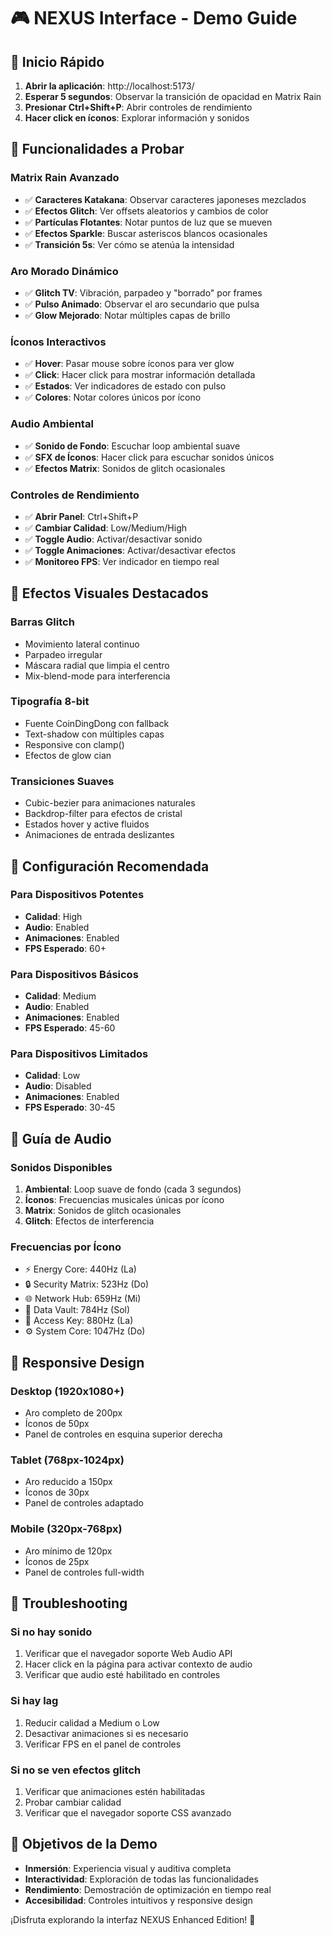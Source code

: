 # 🎮 NEXUS Interface - Demo Guide

## 🚀 Inicio Rápido

1. **Abrir la aplicación**: http://localhost:5173/
2. **Esperar 5 segundos**: Observar la transición de opacidad en Matrix Rain
3. **Presionar Ctrl+Shift+P**: Abrir controles de rendimiento
4. **Hacer click en íconos**: Explorar información y sonidos

## 🎯 Funcionalidades a Probar

### Matrix Rain Avanzado
- ✅ **Caracteres Katakana**: Observar caracteres japoneses mezclados
- ✅ **Efectos Glitch**: Ver offsets aleatorios y cambios de color
- ✅ **Partículas Flotantes**: Notar puntos de luz que se mueven
- ✅ **Efectos Sparkle**: Buscar asteriscos blancos ocasionales
- ✅ **Transición 5s**: Ver cómo se atenúa la intensidad

### Aro Morado Dinámico
- ✅ **Glitch TV**: Vibración, parpadeo y "borrado" por frames
- ✅ **Pulso Animado**: Observar el aro secundario que pulsa
- ✅ **Glow Mejorado**: Notar múltiples capas de brillo

### Íconos Interactivos
- ✅ **Hover**: Pasar mouse sobre íconos para ver glow
- ✅ **Click**: Hacer click para mostrar información detallada
- ✅ **Estados**: Ver indicadores de estado con pulso
- ✅ **Colores**: Notar colores únicos por ícono

### Audio Ambiental
- ✅ **Sonido de Fondo**: Escuchar loop ambiental suave
- ✅ **SFX de Íconos**: Hacer click para escuchar sonidos únicos
- ✅ **Efectos Matrix**: Sonidos de glitch ocasionales

### Controles de Rendimiento
- ✅ **Abrir Panel**: Ctrl+Shift+P
- ✅ **Cambiar Calidad**: Low/Medium/High
- ✅ **Toggle Audio**: Activar/desactivar sonido
- ✅ **Toggle Animaciones**: Activar/desactivar efectos
- ✅ **Monitoreo FPS**: Ver indicador en tiempo real

## 🎨 Efectos Visuales Destacados

### Barras Glitch
- Movimiento lateral continuo
- Parpadeo irregular
- Máscara radial que limpia el centro
- Mix-blend-mode para interferencia

### Tipografía 8-bit
- Fuente CoinDingDong con fallback
- Text-shadow con múltiples capas
- Responsive con clamp()
- Efectos de glow cian

### Transiciones Suaves
- Cubic-bezier para animaciones naturales
- Backdrop-filter para efectos de cristal
- Estados hover y active fluidos
- Animaciones de entrada deslizantes

## 🔧 Configuración Recomendada

### Para Dispositivos Potentes
- **Calidad**: High
- **Audio**: Enabled
- **Animaciones**: Enabled
- **FPS Esperado**: 60+

### Para Dispositivos Básicos
- **Calidad**: Medium
- **Audio**: Enabled
- **Animaciones**: Enabled
- **FPS Esperado**: 45-60

### Para Dispositivos Limitados
- **Calidad**: Low
- **Audio**: Disabled
- **Animaciones**: Enabled
- **FPS Esperado**: 30-45

## 🎵 Guía de Audio

### Sonidos Disponibles
1. **Ambiental**: Loop suave de fondo (cada 3 segundos)
2. **Íconos**: Frecuencias musicales únicas por ícono
3. **Matrix**: Sonidos de glitch ocasionales
4. **Glitch**: Efectos de interferencia

### Frecuencias por Ícono
- ⚡ Energy Core: 440Hz (La)
- 🔒 Security Matrix: 523Hz (Do)
- 🌐 Network Hub: 659Hz (Mi)
- 💾 Data Vault: 784Hz (Sol)
- 🔑 Access Key: 880Hz (La)
- ⚙️ System Core: 1047Hz (Do)

## 📱 Responsive Design

### Desktop (1920x1080+)
- Aro completo de 200px
- Íconos de 50px
- Panel de controles en esquina superior derecha

### Tablet (768px-1024px)
- Aro reducido a 150px
- Íconos de 30px
- Panel de controles adaptado

### Mobile (320px-768px)
- Aro mínimo de 120px
- Íconos de 25px
- Panel de controles full-width

## 🐛 Troubleshooting

### Si no hay sonido
1. Verificar que el navegador soporte Web Audio API
2. Hacer click en la página para activar contexto de audio
3. Verificar que audio esté habilitado en controles

### Si hay lag
1. Reducir calidad a Medium o Low
2. Desactivar animaciones si es necesario
3. Verificar FPS en el panel de controles

### Si no se ven efectos glitch
1. Verificar que animaciones estén habilitadas
2. Probar cambiar calidad
3. Verificar que el navegador soporte CSS avanzado

## 🎯 Objetivos de la Demo

- **Inmersión**: Experiencia visual y auditiva completa
- **Interactividad**: Exploración de todas las funcionalidades
- **Rendimiento**: Demostración de optimización en tiempo real
- **Accesibilidad**: Controles intuitivos y responsive design

¡Disfruta explorando la interfaz NEXUS Enhanced Edition! 🚀